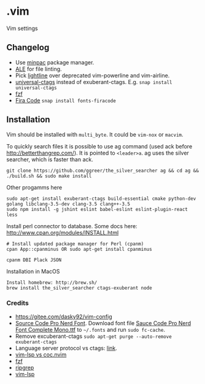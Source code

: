 .vim
====

Vim settings

## Changelog
* Use [minpac](https://github.com/k-takata/minpac) package manager.
* [ALE](https://github.com/dense-analysis/ale) for file linting.
* Pick [lightline](https://github.com/itchyny/lightline.vim) over deprecated vim-powerline and vim-airline.
* [universal-ctags](https://github.com/universal-ctags/ctags) instead of exuberant-ctags. E.g. `snap install universal-ctags`
* [fzf](https://github.com/junegunn/fzf)
* [Fira Code](https://github.com/tonsky/FiraCode) `snap install fonts-firacode`

## Installation

Vim should be installed with `multi_byte`. It could be `vim-nox` or `macvim`.

To quickly search files it is possible to use ag command
(used ack before http://betterthangrep.com/). It is pointed to `<leader>a`.
ag uses the silver searcher, which is faster than ack.

    git clone https://github.com/ggreer/the_silver_searcher ag && cd ag && ./build.sh && sudo make install

Other progamms here

    sudo apt-get install exuberant-ctags build-essential cmake python-dev golang libclang-3.5-dev clang-3.5 clang++-3.5
    sudo npm install -g jshint eslint babel-eslint eslint-plugin-react less

Install perl connector to database. Some docs here: http://www.cpan.org/modules/INSTALL.html

    # Install updated package manager for Perl (cpanm)
    cpan App::cpanminus OR sudo apt-get install cpanminus

    cpanm DBI Plack JSON

Installation in MacOS

    Install homebrew: http://brew.sh/
    brew install the_silver_searcher ctags-exuberant node

### Credits
* https://gitee.com/dasky92/vim-config
* [Source Code Pro Nerd Font](https://github.com/ryanoasis/nerd-fonts/tree/master/patched-fonts/SourceCodePro). Download font file [Sauce Code Pro Nerd Font Complete Mono.ttf](https://github.com/ryanoasis/nerd-fonts/blob/master/patched-fonts/SourceCodePro/Regular/complete/Sauce%20Code%20Pro%20Nerd%20Font%20Complete%20Mono.ttf) to `~/.fonts` and run `sudo fc-cache`.
* Remove excuberant-ctags `sudo apt-get purge --auto-remove exuberant-ctags`
* Language server protocol vs ctags: [link](https://joereynoldsaudio.com/2020/03/17/ctags-lsp.html#:~:text=A%20language%20server%20is%20an,regular%20expressions%20and%20string%20matching).
* [vim-lsp vs coc.nvim](https://www.reddit.com/r/neovim/comments/dxc7q0/vimlsp_vs_cocnvim/)
* [fzf](https://github.com/junegunn/fzf)
* [ripgrep](https://github.com/BurntSushi/ripgrep)
* [vim-lsp](https://github.com/prabirshrestha/vim-lsp)

